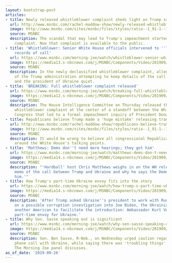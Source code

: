 ```yaml
---
layout: bootstrap-post
articles:
- title: Newly released whistleblower complaint sheds light on Trump scandal
  url: http://www.msnbc.com/rachel-maddow-show/newly-released-whistleblower-complaint-sheds-light-trump-scandal
  image: http://www.msnbc.com/sites/msnbc/files/styles/ratio--1_91-1--1200x630/public/rtr4m54d.jpg?itok=afOh0dPW
  source: MSNBC
  description: The scandal that may lead to Trump's impeachment started with a whistleblower
    complaint. Now that complaint is available to the public.
- title: 'Whistleblower: Senior White House officials intervened to ''lock down''
    records of call'
  url: https://www.msnbc.com/morning-joe/watch/whistleblower-senior-white-house-officials-intervened-to-lock-down-records-of-call-69973061630
  image: https://media13.s-nbcnews.com/j/MSNBC/Components/Video/201909/n_mj_coverup_190926_1920x1080.nbcnews-fp-1200-630.jpg
  source: MSNBC
  description: In the newly declassified whistleblower complaint, allegations emerge
    of the Trump administration attempting to keep details of the call between Trump
    and the president of Ukraine quiet.
- title: 'BREAKING: Full whistleblower complaint released'
  url: https://www.msnbc.com/morning-joe/watch/breaking-full-whistleblower-complaint-released-69970501942
  image: https://media12.s-nbcnews.com/j/MSNBC/Components/Video/201909/n_mj_released_190926_1920x1080.nbcnews-fp-1200-630.jpg
  source: MSNBC
  description: The House Intelligence Committee on Thursday released the declassified
    whistleblower complaint at the center of a standoff between the White House and
    Congress that led to a formal impeachment inquiry of President Donald Trump.
- title: Republicans believe Trump made a 'huge mistake' releasing transcript
  url: http://www.msnbc.com/rachel-maddow-show/republicans-believe-trump-made-huge-mistake-releasing-transcript
  image: http://www.msnbc.com/sites/msnbc/files/styles/ratio--1_91-1--1200x630/public/videos/n_bwms_caphill_190904_1920x1080.jpg?itok=pH-iT3iV
  source: MSNBC
  description: It would be wrong to believe all congressional Republicans are united
    around the White House's talking points.
- title: 'Matthews: Dems don''t need more hearings; they got him'
  url: https://www.msnbc.com/morning-joe/watch/matthews-dems-don-t-need-more-hearings-they-got-him-69970501660
  image: https://media14.s-nbcnews.com/j/MSNBC/Components/Video/201909/n_mj_chrismicro_190926_1920x1080.nbcnews-fp-1200-630.jpg
  source: MSNBC
  description: "'Hardball' host Chris Matthews weighs in on the WH release of the
    memo of the call between Trump and Ukraine and why he says the Democrats 'got
    him.'"
- title: How Trump's part-time Ukraine envoy fits into the story
  url: https://www.msnbc.com/morning-joe/watch/how-trump-s-part-time-ukraine-envoy-fits-into-the-story-69969477556
  image: https://media14.s-nbcnews.com/j/MSNBC/Components/Video/201909/n_mj_josh_190926_1920x1080.nbcnews-fp-1200-630.jpg
  source: MSNBC
  description: 'After Trump asked Ukraine''s president to work with Rudy Giuliani
    on a possible corruption investigation into Joe Biden, the Ukrainians turned to
    another American to facilitate the introduction: Ambassador Kurt Volker, Trump''s
    part-time envoy for Ukraine.'
- title: Why Sen. Sasse speaking out is significant
  url: https://www.msnbc.com/morning-joe/watch/why-sen-sasse-speaking-out-is-significant-69966917794
  image: https://media14.s-nbcnews.com/j/MSNBC/Components/Video/201909/n_mj_sasse_190926_1920x1080.nbcnews-fp-1200-630.jpg
  source: MSNBC
  description: Sen. Ben Sasse, R-Neb., on Wednesday urged caution regarding the president's
    phone call with Ukraine, while saying there was 'troubling things' in the call.
    The Morning Joe panel discusses.
as_of_date: '2019-09-26'
---
```


